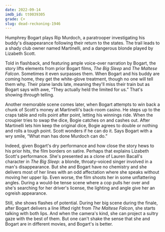```yaml
---
date: 2022-09-14
imdb_id: tt0039305
grade: C+
slug: dead-reckoning-1946
---
```


Humphrey Bogart plays Rip Murdoch, a paratrooper investigating his buddy's disappearance following their return to the states. The trail leads to a shady club owner named Martinelli, and a dangerous blonde played by Lizabeth Scott.

<!-- end -->

Told in flashback, and featuring ample voice-over narration by Bogart, the story lifts elements from prior Bogart films, <span data-imdb-id="tt0038355">_The Big Sleep_</span> and <span data-imdb-id="tt0033870">_The Maltese Falcon_</span>. Sometimes it even surpasses them. When Bogart and his buddy are coming home, they get the white-glove treatment, though no one will tell them why. Their plane lands late, meaning they'll miss their train but as Bogart says with awe, “They actually held the limited for us.” That's showing _through_ telling.

Another memorable scene comes later, when Bogart attempts to win back a chunk of Scott's money at Martinelli's back-room casino. He steps up to the craps table and rolls point after point, letting his winnings ride. When the croupier tries to swap the dice, Bogie catches on and cashes out. After Martinelli lets him keep the original dice, Bogie agrees to double or nothing and rolls a tough point. Scott wonders if he can do it. Says Bogart with a wry smile, “What man has done Murdoch can do.”

Indeed, given Bogart's dry performance and how close the story hews to his prior hits, the film borders on satire. Perhaps that explains Lizabeth Scott's performance. She's presented as a clone of Lauren Bacall's character in _The Big Sleep_: a blonde, throaty-voiced singer involved in a man's disappearance. But she and Bogart have no chemistry and she delivers most of her lines with an odd affectation where she speaks without moving her upper lip. Even worse, the film shoots her in some unflattering angles. During a would-be tense scene where a cop pulls her over and she's searching for her driver's license, the lighting and angle give her an ogreish appearance.

Still, she shows flashes of potential. During her big scene during the finale, after Bogart delivers a line lifted right from _The Maltese Falcon_, she starts talking with both lips. And when the camera's kind, she can project a sultry gaze with the best of them. But one can't shake the sense that she and Bogart are in different movies, and Bogart's is better.
